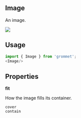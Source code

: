 ## Image
An image.

[![](https://codesandbox.io/static/img/play-codesandbox.svg)](https://codesandbox.io/s/github/grommet/grommet-site?initialpath=image&amp;module=%2Fscreens%2FImage.js)
## Usage

```javascript
import { Image } from 'grommet';
<Image/>
```

## Properties

**fit**

How the image fills its container.

```
cover
contain
```
  